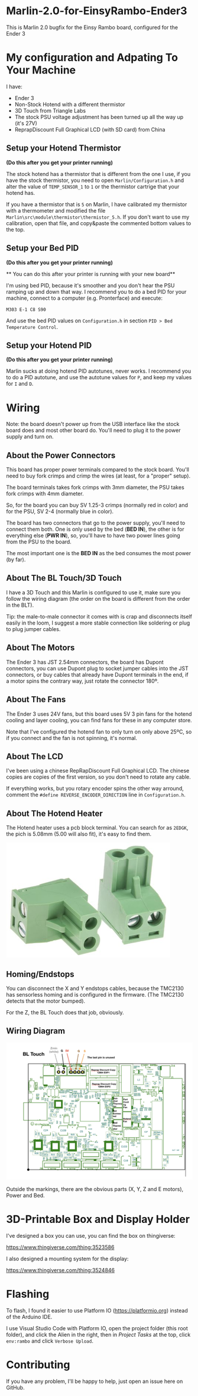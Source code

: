 # Marlin-2.0-for-EinsyRambo-Ender3

This is Marlin 2.0 bugfix for the Einsy Rambo board, configured for the Ender 3

# My configuration and Adpating To Your Machine

I have:

* Ender 3
* Non-Stock Hotend with a different thermistor
* 3D Touch from Triangle Labs
* The stock PSU voltage adjustment has been turned up all the way up (it's 27V)
* ReprapDiscount Full Graphical LCD (with SD card) from China

## Setup your Hotend Thermistor

**(Do this after you get your printer running)**

The stock hotend has a thermistor that is different from the one I use, if you have the
stock thermistor, you need to open `Marlin/Configuration.h` and alter the value of `TEMP_SENSOR_1`
to `1` or the thermistor cartrige that your hotend has.

If you have a thermistor that is `5` on Marlin, I have calibrated my thermistor with a thermometer and modified the file `Marlin\src\module\thermistor\thermistor_5.h`. If you don't want to use my calibration, open that file, and copy&paste the commented bottom values to the top.

## Setup your Bed PID

**(Do this after you get your printer running)**

** You can do this after your printer is running with your new board**

I'm using bed PID, because it's smoother and you don't hear the PSU ramping up and down that way. I recommend you to do a bed PID for your machine, connect to a computer (e.g. Pronterface) and execute:

    M303 E-1 C8 S90

And use the bed PID values on `Configuration.h` in section `PID > Bed Temperature Control`.

## Setup your Hotend PID

**(Do this after you get your printer running)**

Marlin sucks at doing hotend PID autotunes, never works. I recommend you to do a PID autotune, and use the autotune values for `P`, and keep my values for `I` and `D`.

# Wiring

Note: the board doesn't power up from the USB interface like the stock board does and most other board do. You'll need to plug it to the power supply and turn on.

## About the Power Connectors

This board has proper power terminals compared to the stock board. You'll need to buy fork crimps and crimp the wires (at least, for a "proper" setup).

The board terminals takes fork crimps with 3mm diameter, the PSU takes fork crimps with 4mm diameter.

So, for the board you can buy SV 1.25-3 crimps (normally red in color) and for the PSU, SV 2-4 (normally blue in color).

The board has two connectors that go to the power supply, you'll need to connect them both. One is only used by the bed (**BED IN**), the other is for everything else (**PWR IN**), so, you'll have to have two power lines going from the PSU to the board.

The most important one is the **BED IN** as the bed consumes the most power (by far).

## About The BL Touch/3D Touch

I have a 3D Touch and this Marlin is configured to use it, make sure you follow the wiring diagram (the order on the board is different from the order in the BLT).

Tip: the male-to-male connector it comes with is crap and disconnects itself easily in the loom, I suggest a more stable connection like soldering or plug to plug jumper cables.

## About The Motors

The Ender 3 has JST 2.54mm connectors, the board has Dupont connectors, you can use Dupont plug to socket jumper cables into the JST connectors, or buy cables that already have Dupont terminals in the end, if a motor spins the contrary way, just rotate the connector 180º.

## About The Fans

The Ender 3 uses 24V fans, but this board uses 5V 3 pin fans for the hotend cooling and layer cooling, you can find fans for these in any computer store.

Note that I've configured the hotend fan to only turn on only above 25ºC, so if you connect and the fan is not spinning, it's normal.

## About The LCD

I've been using a chinese RepRapDiscount Full Graphical LCD. The chinese copies are copies of the first version, so you don't need to rotate any cable.

If everything works, but you rotary encoder spins the other way arround, comment the `#define REVERSE_ENCODER_DIRECTION` line in `Configuration.h`.

## About The Hotend Heater

The Hotend heater uses a pcb block terminal. You can search for as `2EDGK`, the pich is 5.08mm (5.00 will also fit), it's easy to find them.

![Hotend Heater Block](heater.jpg)

## Homing/Endstops

You can disconnect the X and Y endstops cables, because the TMC2130 has sensorless homing and is configured in the firmware. (The TMC2130 detects that the motor bumped).

For the Z, the BL Touch does that job, obviously.

## Wiring Diagram

![Wiring Diagram](wiring.png)

Outside the markings, there are the obvious parts (X, Y, Z and E motors), Power and Bed.

# 3D-Printable Box and Display Holder

I've designed a box you can use, you can find the box on thingiverse:

https://www.thingiverse.com/thing:3523586

I also designed a mounting system for the display:

https://www.thingiverse.com/thing:3524846

# Flashing

To flash, I found it easier to use Platform IO (https://platformio.org) instead of the Arduino IDE.

I use Visual Studio Code with Platform IO, open the project folder (this root folder), and click the Alien in the right, then in *Project Tasks* at the top, click `env:rambo` and click `Verbose Upload`.

# Contributing

If you have any problem, I'll be happy to help, just open an issue here on GitHub.